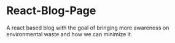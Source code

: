 # React-Blog-Page
A react based blog with the goal of bringing more awareness on environmental waste and how we can minimize it.
